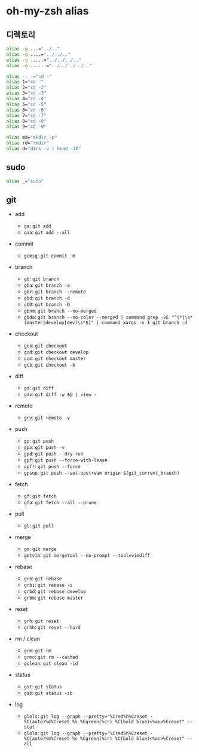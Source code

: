 # oh-my-zsh alias

## 디렉토리

```sh
alias -g ...="../.."
alias -g ....="../../.."
alias -g .....="../../../.."
alias -g ......="../../../../.."

alias -- -="cd -"
alias 1="cd -"
alias 2="cd -2"
alias 3="cd -3"
alias 4="cd -4"
alias 5="cd -5"
alias 6="cd -6"
alias 7="cd -7"
alias 8="cd -8"
alias 9="cd -9"

alias md="mkdir -p"
alias rd="rmdir"
alias d="dirs -v | head -10"
```

## sudo

```sh
alias _="sudo"
```

## git

- add
  - `ga`: `git add`
  - `gaa`: `git add --all`

- commit
  - `gcmsg`: `git commit -m`

- branch
  - `gb`: `git branch`
  - `gba`: `git branch -a`
  - `gbr`: `git branch --remote`
  - `gbd`: `git branch -d`
  - `gbD`: `git branch -D`
  - `gbnm`: `git branch --no-merged`
  - `gbda`: `git branch --no-color --merged | command grep -vE "^(*|\s*(master|develop|dev)\s*$)" | command xargs -n 1 git branch -d`

- checkout
  - `gco`: `git checkout`
  - `gcd`: `git checkout develop`
  - `gcm`: `git checkout master`
  - `gcb`: `git checkout -b`

- diff
  - `gd`: `git diff`
  - `gdv`: `git diff -w $@ | view -`

- remote
  - `grv`: `git remote -v`

- push
  - `gp`: `git push`
  - `gpv`: `git push -v`
  - `gpd`: `git push --dry-run`
  - `gpf`: `git push --force-with-lease`
  - `gpf!`: `git push --force`
  - `gpsup`: `git push --set-upstream origin $(git_current_branch)`

- fetch
  - `gf`: `git fetch`
  - `gfa`: `git fetch --all --prune`

- pull
  - `gl`: `git pull`

- merge
  - `gm`: `git merge`
  - `gmtvim`: `git mergetool --no-prompt --tool=vimdiff`

- rebase
  - `grb`: `git rebase`
  - `grbi`: `git rebase -i`
  - `grbd`: `git rebase develop`
  - `grbm`: `git rebase master`

- reset
  - `grh`: `git reset`
  - `grhh`: `git reset --hard`

- rm / clean
  - `grm`: `git rm`
  - `grmc`: `git rm --cached`
  - `gclean`: `git clean -id`

- status
  - `gst`: `git status`
  - `gsb`: `git status -sb`

- log
  - `glols`: `git log --graph --pretty="%Cred%h%Creset -%C(auto)%d%Creset %s %Cgreen(%cr) %C(bold blue)<%an>%Creset" --stat`
  - `glola`: `git log --graph --pretty="%Cred%h%Creset -%C(auto)%d%Creset %s %Cgreen(%cr) %C(bold blue)<%an>%Creset" --all`
